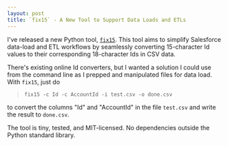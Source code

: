 ```yaml
---
layout: post
title: `fix15` - A New Tool to Support Data Loads and ETLs
---
```


I've released a new Python tool, [`fix15`](https://github.com/davidmreed/fix15). This tool aims to simplify Salesforce data-load and ETL workflows by seamlessly converting 15-character Id values to their corresponding 18-character Ids in CSV data.

There's existing online Id converters, but I wanted a solution I could use from the command line as I prepped and manipulated files for data load. With `fix15`, just do

> `fix15 -c Id -c AccountId -i test.csv -o done.csv`

to convert the columns "Id" and "AccountId" in the file `test.csv` and write the result to `done.csv`.

The tool is tiny, tested, and MIT-licensed. No dependencies outside the Python standard library.